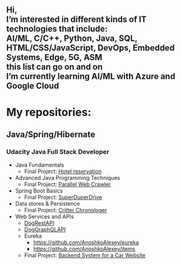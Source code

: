 Hi,</br>
I’m interested in different kinds of IT technologies that include:</br>
AI/ML, C/C++, Python, Java, SQL, HTML/CSS/JavaScript, DevOps, Embedded Systems, Edge, 5G, ASM</br>
this list can go on and on</br>
I’m currently learning AI/ML with Azure and Google Cloud</br>
---------------------------------------------------------------------------------------------------
# My repositories: #
## Java/Spring/Hibernate ##
### Udacity Java Full Stack Developer ###
* Java Fundamentals
    * Final Project: [Hotel reservation](https://github.com/AnoshkoAlexey/hotel-reservation/)
* Advanced Java Programming Techniques
    * Final Project: [Parallel Web Crawler](https://github.com/AnoshkoAlexey/parallel-web-crawler)
* Spring Boot Basics
    * Final Project: [SuperDuperDrive](https://github.com/AnoshkoAlexey/SuperDuperDrive)
* Data stores & Persistence
    * Final Project: [Critter Chronologer](https://github.com/AnoshkoAlexey/critter-chronologer)
* Web Services and APIs
   * [DogRestAPI](https://github.com/AnoshkoAlexey/DogRestApi)
   * [DogGraphQLAPI](https://github.com/AnoshkoAlexey/Dog-GraphQL-API)
   * Eureka
       * https://github.com/AnoshkoAlexey/eureka
       * https://github.com/AnoshkoAlexey/items
   * Final Project: [Backend System for a Car Website](https://github.com/AnoshkoAlexey/nd035-C2-Web-Services-and-APIs-Exercises-and-Project-Starter)       
<!--For an expanded catalog of my repositories, please, check https://anoshkoalexey.github.io/-->
